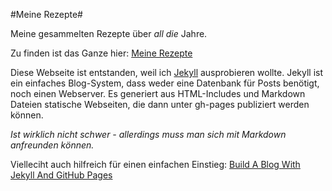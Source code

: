 #Meine Rezepte#

Meine gesammelten Rezepte über *all die* Jahre.

Zu finden ist das Ganze hier:
[Meine Rezepte](http://marymar.github.io/rezepte)

Diese Webseite ist entstanden, weil ich [Jekyll](http://jekyllrb.com/) ausprobieren wollte.
Jekyll ist ein einfaches Blog-System, dass weder eine Datenbank für Posts benötigt, noch einen Webserver.
Es generiert aus HTML-Includes und Markdown Dateien statische Webseiten, die dann unter gh-pages publiziert werden können.

*Ist wirklich nicht schwer - allerdings muss man sich mit Markdown anfreunden können.*

Vielleciht auch hilfreich für einen einfachen Einstieg:
[Build A Blog With Jekyll And GitHub Pages](http://www.smashingmagazine.com/2014/08/build-blog-jekyll-github-pages/)
